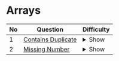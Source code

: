 # Arrays

|No| Question | Difficulty |
|-- | -------- | ----------- |
| 1 | [Contains Duplicate](https://leetcode.com/problems/contains-duplicate/) | <details><summary>Show</summary>Easy</details> |
| 2 | [Missing Number](https://leetcode.com/problems/missing-number/) | <details><summary>Show</summary>Easy</details> |
